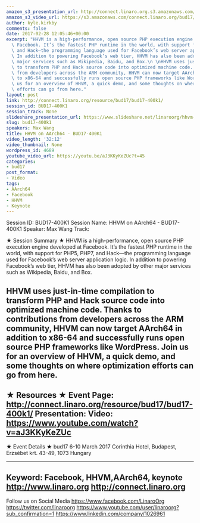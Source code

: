 ```yaml
---
amazon_s3_presentation_url: http://connect.linaro.org.s3.amazonaws.com/bud17/Presentations/BUD17-400K1%20-%20HHVM%20on%20AArch64.pdf
amazon_s3_video_url: https://s3.amazonaws.com/connect.linaro.org/bud17/Videos/Thursday/BUD17-400K1%20HHVM%20on%20AArch64%20Max%20Wang%20Facebook.mp4
author: kyle.kirkby
comments: false
date: 2017-02-28 12:05:46+00:00
excerpt: "HHVM is a high-performance, open source PHP execution engine developed at\
  \ Facebook. It’s the fastest PHP runtime in the world, with support for PHP5, PHP7,\
  \ and Hack—the programming language used for Facebook’s web server application logic.\
  \ In addition to powering Facebook’s web tier, HHVM has also been adopted by other\
  \ major services such as Wikipedia, Baidu, and Box.\n \nHHVM uses just-in-time compilation\
  \ to transform PHP and Hack source code into optimized machine code. Thanks to contributions\
  \ from developers across the ARM community, HHVM can now target AArch64 in addition\
  \ to x86-64 and successfully runs open source PHP frameworks like WordPress. Join\
  \ us for an overview of HHVM, a quick demo, and some thoughts on where optimization\
  \ efforts can go from here."
layout: post
link: http://connect.linaro.org/resource/bud17/bud17-400k1/
session_id: BUD17-400K1
session_track: None
slideshare_presentation_url: https://www.slideshare.net/linaroorg/hhvm-on-aarch64-bud17400k1
slug: bud17-400k1
speakers: Max Wang
title: HHVM on AArch64 - BUD17-400K1
video_length: '32:12'
video_thumbnail: None
wordpress_id: 4689
youtube_video_url: https://youtu.be/aJ3KKyKeZUc?t=45
categories:
- bud17
post_format:
- Video
tags:
- AArch64
- Facebook
- HHVM
- Keynote
---
```


Session ID: BUD17-400K1
Session Name: HHVM on AArch64 - BUD17-400K1
Speaker: Max Wang
Track:

★ Session Summary ★
HHVM is a high-performance, open source PHP execution engine developed at Facebook. It’s the fastest PHP runtime in the world, with support for PHP5, PHP7, and Hack—the programming language used for Facebook’s web server application logic. In addition to powering Facebook’s web tier, HHVM has also been adopted by other major services such as Wikipedia, Baidu, and Box.

HHVM uses just-in-time compilation to transform PHP and Hack source code into optimized machine code. Thanks to contributions from developers across the ARM community, HHVM can now target AArch64 in addition to x86-64 and successfully runs open source PHP frameworks like WordPress. Join us for an overview of HHVM, a quick demo, and some thoughts on where optimization efforts can go from here.
---------------------------------------------------
★ Resources ★
Event Page: http://connect.linaro.org/resource/bud17/bud17-400k1/
Presentation:
Video: https://www.youtube.com/watch?v=aJ3KKyKeZUc
---------------------------------------------------

★ Event Details ★
bud17
6-10 March 2017
Corinthia Hotel, Budapest,
Erzsébet krt. 43-49,
1073 Hungary

---------------------------------------------------
Keyword: Facebook, HHVM,AArch64, keynote
http://www.linaro.org
http://connect.linaro.org
---------------------------------------------------
Follow us on Social Media
https://www.facebook.com/LinaroOrg
https://twitter.com/linaroorg
https://www.youtube.com/user/linaroorg?sub_confirmation=1
https://www.linkedin.com/company/1026961
